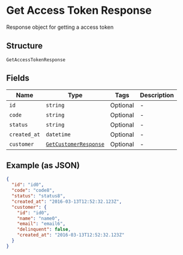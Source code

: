 
# Get Access Token Response

Response object for getting a access token

## Structure

`GetAccessTokenResponse`

## Fields

| Name | Type | Tags | Description |
|  --- | --- | --- | --- |
| `id` | `string` | Optional | - |
| `code` | `string` | Optional | - |
| `status` | `string` | Optional | - |
| `created_at` | `datetime` | Optional | - |
| `customer` | [`GetCustomerResponse`](../../doc/models/get-customer-response.md) | Optional | - |

## Example (as JSON)

```json
{
  "id": "id0",
  "code": "code8",
  "status": "status8",
  "created_at": "2016-03-13T12:52:32.123Z",
  "customer": {
    "id": "id0",
    "name": "name0",
    "email": "email6",
    "delinquent": false,
    "created_at": "2016-03-13T12:52:32.123Z"
  }
}
```


